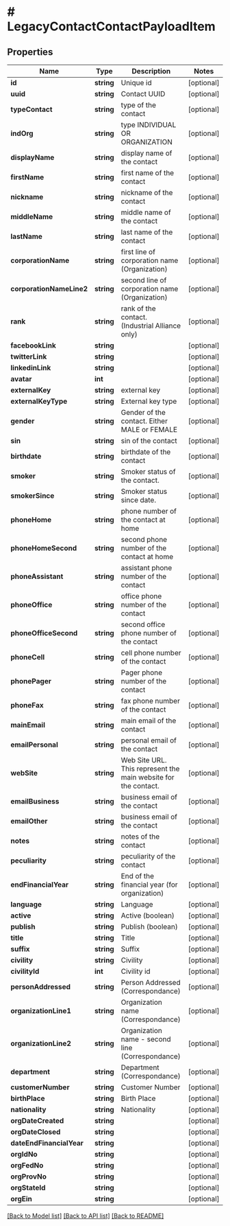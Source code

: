 # # LegacyContactContactPayloadItem

## Properties

Name | Type | Description | Notes
------------ | ------------- | ------------- | -------------
**id** | **string** | Unique id | [optional]
**uuid** | **string** | Contact UUID | [optional]
**typeContact** | **string** | type of the contact | [optional]
**indOrg** | **string** | type INDIVIDUAL OR ORGANIZATION | [optional]
**displayName** | **string** | display name of the contact | [optional]
**firstName** | **string** | first name of the contact | [optional]
**nickname** | **string** | nickname of the contact | [optional]
**middleName** | **string** | middle name of the contact | [optional]
**lastName** | **string** | last name of the contact | [optional]
**corporationName** | **string** | first line of corporation name (Organization) | [optional]
**corporationNameLine2** | **string** | second line of corporation name (Organization) | [optional]
**rank** | **string** | rank of the contact. (Industrial Alliance only) | [optional]
**facebookLink** | **string** |  | [optional]
**twitterLink** | **string** |  | [optional]
**linkedinLink** | **string** |  | [optional]
**avatar** | **int** |  | [optional]
**externalKey** | **string** | external key | [optional]
**externalKeyType** | **string** | External key type | [optional]
**gender** | **string** | Gender of the contact. Either MALE or FEMALE | [optional]
**sin** | **string** | sin of the contact | [optional]
**birthdate** | **string** | birthdate of the contact | [optional]
**smoker** | **string** | Smoker status of the contact. | [optional]
**smokerSince** | **string** | Smoker status since date. | [optional]
**phoneHome** | **string** | phone number of the contact at home | [optional]
**phoneHomeSecond** | **string** | second phone number of the contact at home | [optional]
**phoneAssistant** | **string** | assistant phone number of the contact | [optional]
**phoneOffice** | **string** | office phone number of the contact | [optional]
**phoneOfficeSecond** | **string** | second office phone number of the contact | [optional]
**phoneCell** | **string** | cell phone number of the contact | [optional]
**phonePager** | **string** | Pager phone number of the contact | [optional]
**phoneFax** | **string** | fax phone number of the contact | [optional]
**mainEmail** | **string** | main email of the contact | [optional]
**emailPersonal** | **string** | personal email of the contact | [optional]
**webSite** | **string** | Web Site URL. This represent the main website for the contact. | [optional]
**emailBusiness** | **string** | business email of the contact | [optional]
**emailOther** | **string** | business email of the contact | [optional]
**notes** | **string** | notes of the contact | [optional]
**peculiarity** | **string** | peculiarity of the contact | [optional]
**endFinancialYear** | **string** | End of the financial year (for organization) | [optional]
**language** | **string** | Language | [optional]
**active** | **string** | Active (boolean) | [optional]
**publish** | **string** | Publish (boolean) | [optional]
**title** | **string** | Title | [optional]
**suffix** | **string** | Suffix | [optional]
**civility** | **string** | Civility | [optional]
**civilityId** | **int** | Civility id | [optional]
**personAddressed** | **string** | Person Addressed (Correspondance) | [optional]
**organizationLine1** | **string** | Organization name (Correspondance) | [optional]
**organizationLine2** | **string** | Organization name - second line (Correspondance) | [optional]
**department** | **string** | Department (Correspondance) | [optional]
**customerNumber** | **string** | Customer Number | [optional]
**birthPlace** | **string** | Birth Place | [optional]
**nationality** | **string** | Nationality | [optional]
**orgDateCreated** | **string** |  | [optional]
**orgDateClosed** | **string** |  | [optional]
**dateEndFinancialYear** | **string** |  | [optional]
**orgIdNo** | **string** |  | [optional]
**orgFedNo** | **string** |  | [optional]
**orgProvNo** | **string** |  | [optional]
**orgStateId** | **string** |  | [optional]
**orgEin** | **string** |  | [optional]

[[Back to Model list]](../../README.md#models) [[Back to API list]](../../README.md#endpoints) [[Back to README]](../../README.md)

